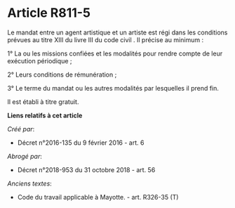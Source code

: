 # Article R811-5

Le mandat entre un agent artistique et un artiste est régi dans les conditions prévues au titre XIII du livre III du code
civil . Il précise au minimum : 

1° La ou les missions confiées et les modalités pour rendre compte de leur exécution périodique ; 

2° Leurs conditions de rémunération ; 

3° Le terme du mandat ou les autres modalités par lesquelles il prend fin. 

Il est établi à titre gratuit.

**Liens relatifs à cet article**

_Créé par_:

  - Décret n°2016-135 du 9 février 2016 - art. 6

_Abrogé par_:

  - Décret n°2018-953 du 31 octobre 2018 - art. 56

_Anciens textes_:

  - Code du travail applicable à Mayotte. - art. R326-35 (T)

